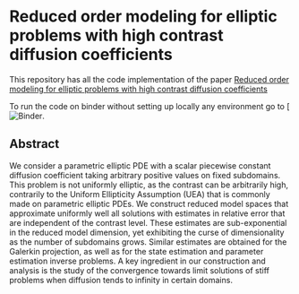 # Reduced order modeling for elliptic problems with high contrast diffusion coefficients

This repository has all the code implementation of the paper 
[Reduced order modeling for elliptic problems with high contrast diffusion coefficients](https://hal.archives-ouvertes.fr/hal-03549810/document)

To run the code on binder without setting up locally any environment go to [![Binder](https://mybinder.org/v2/gh/agussomacal/ROMHighContrast/main?labpath=%2Fsrc%2Fnotebooks%2FHighContrast.ipynb).

## Abstract
We consider a parametric elliptic PDE with a scalar piecewise constant diffusion coefficient taking arbitrary positive values  on fixed subdomains. This problem is not uniformly elliptic, as the contrast can be arbitrarily high, contrarily to the Uniform Ellipticity Assumption (UEA) that is commonly made on parametric elliptic PDEs. We construct reduced model spaces that approximate uniformly well all solutions with estimates in relative error that are independent of the contrast level. These estimates are sub-exponential in the reduced model dimension, yet exhibiting the curse of dimensionality as the number of subdomains grows. Similar estimates are obtained for the Galerkin projection, as well as for the state estimation and parameter estimation inverse problems.  A key ingredient in our construction and analysis is the study of the convergence towards limit solutions of stiff problems when diffusion tends to  infinity in certain domains.

